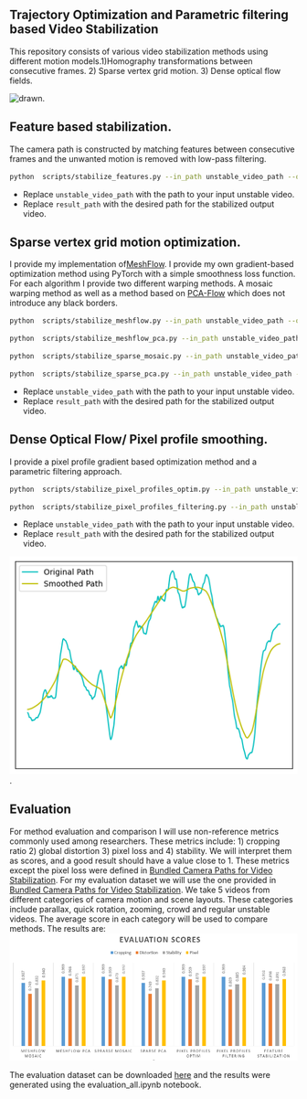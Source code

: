 ## Trajectory Optimization and Parametric filtering based Video Stabilization
This repository consists of various video stabilization methods using different motion models.1)Homography transformations between consecutive frames. 2) Sparse vertex grid motion. 3) Dense optical flow fields.

![drawn](https://github.com/btxviny/Trajectory-Optimization-and-Parametric-filtering-based-Video-Stabilization/blob/main/images/drawn_small.gif).

## Feature based stabilization.
The camera path is constructed by matching features between consecutive frames and the unwanted motion is removed with low-pass filtering.
```bash
python  scripts/stabilize_features.py --in_path unstable_video_path --out_path result_path
```
- Replace `unstable_video_path` with the path to your input unstable video.
- Replace `result_path` with the desired path for the stabilized output video.
       
## Sparse vertex grid motion optimization.
 I provide my implementation of[MeshFlow](http://openaccess.thecvf.com/content/ICCV2023/papers/Zhang_Minimum_Latency_Deep_Online_Video_Stabilization_ICCV_2023_paper.pdf).
 I provide my own gradient-based optimization method using PyTorch with a simple smoothness loss function.
 For each algorithm I provide two different warping methods. A mosaic warping method as well as a method based on [PCA-Flow](http://openaccess.thecvf.com/content_cvpr_2015/papers/Wulff_Efficient_Sparse-to-Dense_Optical_2015_CVPR_paper.pdf) which does not introduce any black borders.
```bash
python  scripts/stabilize_meshflow.py --in_path unstable_video_path --out_path result_path
```
```bash
python  scripts/stabilize_meshflow_pca.py --in_path unstable_video_path --out_path result_path
```
```bash
python  scripts/stabilize_sparse_mosaic.py --in_path unstable_video_path --out_path result_path
```
```bash
python  scripts/stabilize_sparse_pca.py --in_path unstable_video_path --out_path result_path
```
- Replace `unstable_video_path` with the path to your input unstable video.
- Replace `result_path` with the desired path for the stabilized output video.
## Dense Optical Flow/ Pixel profile smoothing.
I provide a pixel profile gradient based optimization method and a parametric filtering approach.
```bash
python  scripts/stabilize_pixel_profiles_optim.py --in_path unstable_video_path --out_path result_path
```
```bash
python  scripts/stabilize_pixel_profiles_filtering.py --in_path unstable_video_path --out_path result_path
```
- Replace `unstable_video_path` with the path to your input unstable video.
- Replace `result_path` with the desired path for the stabilized output video.
     
![plot](https://github.com/btxviny/Trajectory-Optimization-and-Parametric-filtering-based-Video-Stabilization/blob/main/images/plot.png).

## Evaluation
For method evaluation and comparison I will use non-reference metrics commonly used among researchers. These metrics include: 1) cropping ratio 2) global distortion 3) pixel loss and 4) stability. We will interpret them as scores, and a good result should have a value close to 1. These metrics except the pixel loss were defined in [Bundled Camera Paths for Video Stabilization](https://www.microsoft.com/en-us/research/wp-content/uploads/2016/11/Stabilization_SIGGRAPH13.pdf). For my evaluation dataset we will use the one provided in [Bundled Camera Paths for Video Stabilization](https://www.microsoft.com/en-us/research/wp-content/uploads/2016/11/Stabilization_SIGGRAPH13.pdf). We take 5 videos from different categories of camera motion and scene layouts. These categories include parallax, quick rotation, zooming, crowd and regular unstable videos. The average score in each category will be used to compare methods.
The results are:
![scores](https://github.com/btxviny/Trajectory-Optimization-and-Parametric-filtering-based-Video-Stabilization/blob/main/images/scores.png)

The evaluation dataset can be downloaded [here](https://drive.google.com/file/d/1HJ0E4GIhhxtv70CIg1F9A_dZMUwDFZRq/view?usp=sharing) and the results were generated using the evaluation_all.ipynb notebook.
